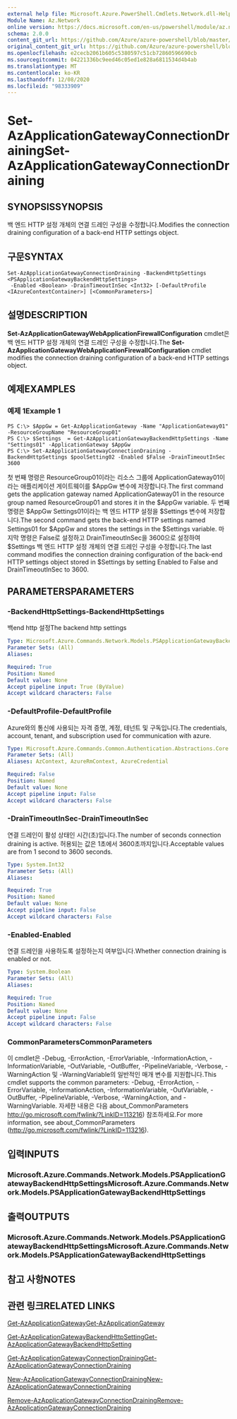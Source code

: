 ```yaml
---
external help file: Microsoft.Azure.PowerShell.Cmdlets.Network.dll-Help.xml
Module Name: Az.Network
online version: https://docs.microsoft.com/en-us/powershell/module/az.network/set-azapplicationgatewayconnectiondraining
schema: 2.0.0
content_git_url: https://github.com/Azure/azure-powershell/blob/master/src/Network/Network/help/Set-AzApplicationGatewayConnectionDraining.md
original_content_git_url: https://github.com/Azure/azure-powershell/blob/master/src/Network/Network/help/Set-AzApplicationGatewayConnectionDraining.md
ms.openlocfilehash: e2cecb2061b605c5380597c51cb72860596690cb
ms.sourcegitcommit: 04221336bc9eed46c05ed1e828a6811534d4b4ab
ms.translationtype: MT
ms.contentlocale: ko-KR
ms.lasthandoff: 12/08/2020
ms.locfileid: "98333909"
---
```

# <span data-ttu-id="07d8b-101">Set-AzApplicationGatewayConnectionDraining</span><span class="sxs-lookup"><span data-stu-id="07d8b-101">Set-AzApplicationGatewayConnectionDraining</span></span>

## <span data-ttu-id="07d8b-102">SYNOPSIS</span><span class="sxs-lookup"><span data-stu-id="07d8b-102">SYNOPSIS</span></span>
<span data-ttu-id="07d8b-103">백 엔드 HTTP 설정 개체의 연결 드레인 구성을 수정합니다.</span><span class="sxs-lookup"><span data-stu-id="07d8b-103">Modifies the connection draining configuration of a back-end HTTP settings object.</span></span>

## <span data-ttu-id="07d8b-104">구문</span><span class="sxs-lookup"><span data-stu-id="07d8b-104">SYNTAX</span></span>

```
Set-AzApplicationGatewayConnectionDraining -BackendHttpSettings <PSApplicationGatewayBackendHttpSettings>
 -Enabled <Boolean> -DrainTimeoutInSec <Int32> [-DefaultProfile <IAzureContextContainer>] [<CommonParameters>]
```

## <span data-ttu-id="07d8b-105">설명</span><span class="sxs-lookup"><span data-stu-id="07d8b-105">DESCRIPTION</span></span>
<span data-ttu-id="07d8b-106">**Set-AzApplicationGatewayWebApplicationFirewallConfiguration** cmdlet은 백 엔드 HTTP 설정 개체의 연결 드레인 구성을 수정합니다.</span><span class="sxs-lookup"><span data-stu-id="07d8b-106">The **Set-AzApplicationGatewayWebApplicationFirewallConfiguration** cmdlet modifies the connection draining configuration of a back-end HTTP settings object.</span></span>

## <span data-ttu-id="07d8b-107">예제</span><span class="sxs-lookup"><span data-stu-id="07d8b-107">EXAMPLES</span></span>

### <span data-ttu-id="07d8b-108">예제 1</span><span class="sxs-lookup"><span data-stu-id="07d8b-108">Example 1</span></span>
```
PS C:\> $AppGw = Get-AzApplicationGateway -Name "ApplicationGateway01" -ResourceGroupName "ResourceGroup01"
PS C:\> $Settings  = Get-AzApplicationGatewayBackendHttpSettings -Name "Settings01" -ApplicationGateway $AppGw
PS C:\> Set-AzApplicationGatewayConnectionDraining -BackendHttpSettings $poolSetting02 -Enabled $False -DrainTimeoutInSec 3600
```

<span data-ttu-id="07d8b-109">첫 번째 명령은 ResourceGroup01이라는 리소스 그룹에 ApplicationGateway01이라는 애플리케이션 게이트웨이를 $AppGw 변수에 저장합니다.</span><span class="sxs-lookup"><span data-stu-id="07d8b-109">The first command gets the application gateway named ApplicationGateway01 in the resource group named ResourceGroup01 and stores it in the $AppGw variable.</span></span>
<span data-ttu-id="07d8b-110">두 번째 명령은 $AppGw Settings01이라는 백 엔드 HTTP 설정을 $Settings 변수에 저장합니다.</span><span class="sxs-lookup"><span data-stu-id="07d8b-110">The second command gets the back-end HTTP settings named Settings01 for $AppGw and stores the settings in the $Settings variable.</span></span>
<span data-ttu-id="07d8b-111">마지막 명령은 False로 설정하고 DrainTimeoutInSec을 3600으로 설정하여 $Settings 백 엔드 HTTP 설정 개체의 연결 드레인 구성을 수정합니다.</span><span class="sxs-lookup"><span data-stu-id="07d8b-111">The last command modifies the connection draining configuration of the back-end HTTP settings object stored in $Settings by setting Enabled to False and DrainTimeoutInSec to 3600.</span></span>

## <span data-ttu-id="07d8b-112">PARAMETERS</span><span class="sxs-lookup"><span data-stu-id="07d8b-112">PARAMETERS</span></span>

### <span data-ttu-id="07d8b-113">-BackendHttpSettings</span><span class="sxs-lookup"><span data-stu-id="07d8b-113">-BackendHttpSettings</span></span>
<span data-ttu-id="07d8b-114">백end http 설정</span><span class="sxs-lookup"><span data-stu-id="07d8b-114">The backend http settings</span></span>

```yaml
Type: Microsoft.Azure.Commands.Network.Models.PSApplicationGatewayBackendHttpSettings
Parameter Sets: (All)
Aliases:

Required: True
Position: Named
Default value: None
Accept pipeline input: True (ByValue)
Accept wildcard characters: False
```

### <span data-ttu-id="07d8b-115">-DefaultProfile</span><span class="sxs-lookup"><span data-stu-id="07d8b-115">-DefaultProfile</span></span>
<span data-ttu-id="07d8b-116">Azure와의 통신에 사용되는 자격 증명, 계정, 테넌트 및 구독입니다.</span><span class="sxs-lookup"><span data-stu-id="07d8b-116">The credentials, account, tenant, and subscription used for communication with azure.</span></span>

```yaml
Type: Microsoft.Azure.Commands.Common.Authentication.Abstractions.Core.IAzureContextContainer
Parameter Sets: (All)
Aliases: AzContext, AzureRmContext, AzureCredential

Required: False
Position: Named
Default value: None
Accept pipeline input: False
Accept wildcard characters: False
```

### <span data-ttu-id="07d8b-117">-DrainTimeoutInSec</span><span class="sxs-lookup"><span data-stu-id="07d8b-117">-DrainTimeoutInSec</span></span>
<span data-ttu-id="07d8b-118">연결 드레인이 활성 상태인 시간(초)입니다.</span><span class="sxs-lookup"><span data-stu-id="07d8b-118">The number of seconds connection draining is active.</span></span>
<span data-ttu-id="07d8b-119">허용되는 값은 1초에서 3600초까지입니다.</span><span class="sxs-lookup"><span data-stu-id="07d8b-119">Acceptable values are from 1 second to 3600 seconds.</span></span>

```yaml
Type: System.Int32
Parameter Sets: (All)
Aliases:

Required: True
Position: Named
Default value: None
Accept pipeline input: False
Accept wildcard characters: False
```

### <span data-ttu-id="07d8b-120">-Enabled</span><span class="sxs-lookup"><span data-stu-id="07d8b-120">-Enabled</span></span>
<span data-ttu-id="07d8b-121">연결 드레인을 사용하도록 설정하는지 여부입니다.</span><span class="sxs-lookup"><span data-stu-id="07d8b-121">Whether connection draining is enabled or not.</span></span>

```yaml
Type: System.Boolean
Parameter Sets: (All)
Aliases:

Required: True
Position: Named
Default value: None
Accept pipeline input: False
Accept wildcard characters: False
```

### <span data-ttu-id="07d8b-122">CommonParameters</span><span class="sxs-lookup"><span data-stu-id="07d8b-122">CommonParameters</span></span>
<span data-ttu-id="07d8b-123">이 cmdlet은 -Debug, -ErrorAction, -ErrorVariable, -InformationAction, -InformationVariable, -OutVariable, -OutBuffer, -PipelineVariable, -Verbose, -WarningAction 및 -WarningVariable의 일반적인 매개 변수를 지원합니다.</span><span class="sxs-lookup"><span data-stu-id="07d8b-123">This cmdlet supports the common parameters: -Debug, -ErrorAction, -ErrorVariable, -InformationAction, -InformationVariable, -OutVariable, -OutBuffer, -PipelineVariable, -Verbose, -WarningAction, and -WarningVariable.</span></span> <span data-ttu-id="07d8b-124">자세한 내용은 다음 about_CommonParameters http://go.microsoft.com/fwlink/?LinkID=113216) 참조하세요.</span><span class="sxs-lookup"><span data-stu-id="07d8b-124">For more information, see about_CommonParameters (http://go.microsoft.com/fwlink/?LinkID=113216).</span></span>

## <span data-ttu-id="07d8b-125">입력</span><span class="sxs-lookup"><span data-stu-id="07d8b-125">INPUTS</span></span>

### <span data-ttu-id="07d8b-126">Microsoft.Azure.Commands.Network.Models.PSApplicationGatewayBackendHttpSettings</span><span class="sxs-lookup"><span data-stu-id="07d8b-126">Microsoft.Azure.Commands.Network.Models.PSApplicationGatewayBackendHttpSettings</span></span>

## <span data-ttu-id="07d8b-127">출력</span><span class="sxs-lookup"><span data-stu-id="07d8b-127">OUTPUTS</span></span>

### <span data-ttu-id="07d8b-128">Microsoft.Azure.Commands.Network.Models.PSApplicationGatewayBackendHttpSettings</span><span class="sxs-lookup"><span data-stu-id="07d8b-128">Microsoft.Azure.Commands.Network.Models.PSApplicationGatewayBackendHttpSettings</span></span>

## <span data-ttu-id="07d8b-129">참고 사항</span><span class="sxs-lookup"><span data-stu-id="07d8b-129">NOTES</span></span>

## <span data-ttu-id="07d8b-130">관련 링크</span><span class="sxs-lookup"><span data-stu-id="07d8b-130">RELATED LINKS</span></span>

[<span data-ttu-id="07d8b-131">Get-AzApplicationGateway</span><span class="sxs-lookup"><span data-stu-id="07d8b-131">Get-AzApplicationGateway</span></span>](./Get-AzApplicationGateway.md)

[<span data-ttu-id="07d8b-132">Get-AzApplicationGatewayBackendHttpSetting</span><span class="sxs-lookup"><span data-stu-id="07d8b-132">Get-AzApplicationGatewayBackendHttpSetting</span></span>](./Get-AzApplicationGatewayBackendHttpSetting.md)

[<span data-ttu-id="07d8b-133">Get-AzApplicationGatewayConnectionDraining</span><span class="sxs-lookup"><span data-stu-id="07d8b-133">Get-AzApplicationGatewayConnectionDraining</span></span>](./Get-AzApplicationGatewayConnectionDraining.md)

[<span data-ttu-id="07d8b-134">New-AzApplicationGatewayConnectionDraining</span><span class="sxs-lookup"><span data-stu-id="07d8b-134">New-AzApplicationGatewayConnectionDraining</span></span>](./New-AzApplicationGatewayConnectionDraining.md)

[<span data-ttu-id="07d8b-135">Remove-AzApplicationGatewayConnectionDraining</span><span class="sxs-lookup"><span data-stu-id="07d8b-135">Remove-AzApplicationGatewayConnectionDraining</span></span>](./Remove-AzApplicationGatewayConnectionDraining.md)

